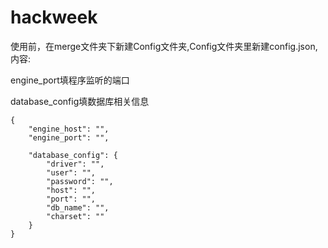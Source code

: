 # hackweek

使用前，在merge文件夹下新建Config文件夹,Config文件夹里新建config.json,内容:

engine_port填程序监听的端口

database_config填数据库相关信息

```
{
    "engine_host": "",
    "engine_port": "",

    "database_config": {
        "driver": "",
        "user": "",
        "password": "",
        "host": "",
        "port": "",
        "db_name": "",
        "charset": ""
    }
}
```
